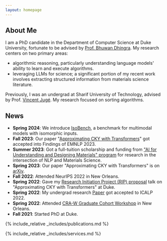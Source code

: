 ```yaml
---
layout: homepage
---
```


## About Me

I am a PhD candidate in the Department of Computer Science at Duke University, fortunate to be advised by [Prof. Bhuwan Dhingra](https://users.cs.duke.edu/~bdhingra/). My research centers on two primary areas:
- algorithmic reasoning, particularly understanding language models' ability to learn and execute algorithms.
- leveraging LLMs for science; a significant portion of my recent work involves extracting structured information from materials science literature.

Previously, I was an undergrad at Sharif University of Technology, advised by Prof. [Vincent Jugé](http://igm.univ-mlv.fr/~juge/). My research focused on sorting algorithms. 

## News

- **Spring 2024**: We introduce [IsoBench](http://IsoBench.github.io), a benchmark for multimodal models with isomorphic inputs.
- **Fall 2023**: Our paper "[Approximating CKY with Transformers](https://arxiv.org/abs/2305.02386)" got accepted into Findings of EMNLP 2023.
- **Summer 2023**: Got a full-tuition scholarship and funding from ["AI for Understanding and Designing Materials" program](https://aim-nrt.pratt.duke.edu) for research in the intersection of NLP and Materials Science.
- **Spring 2023**: Our paper "Approximating CKY with Transformers" is on [arXiv](https://arxiv.org/abs/2305.02386).
- **Fall 2022**: Attended NeurIPS 2022 in New Orleans. 
- **Spring 2022**: Gave my [Research Initiation Project (RIP) proposal](https://www.cs.duke.edu/graduate/phd_requirements#rip) talk on "Approximating CKY with Transformers" at Duke. 
- **Spring 2022**: My undergrad research [Paper](https://drops.dagstuhl.de/opus/volltexte/2022/16409/pdf/LIPIcs-ICALP-2022-68.pdf) got accepted to ICALP 2022. 
- **Spring 2022**: Attended [CRA-W Graduate Cohort Workshop](https://cra.org/cra-wp/grad-cohort-for-women/) in New Orleans.
- **Fall 2021**: Started PhD at Duke.

{% include_relative _includes/publications.md %}

{% include_relative _includes/services.md %}
